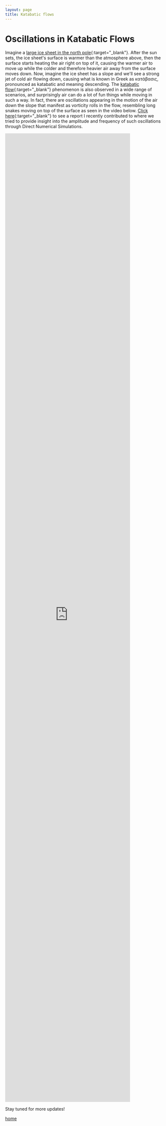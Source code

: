 ```yaml
---
layout: page
title: Katabatic flows
---
```


# Oscillations in Katabatic Flows

Imagine a [large ice sheet in the north pole](https://youtu.be/q8BQL3sx4XI){:target="_blank"}. After the sun sets, the ice sheet's surface is warmer than the atmosphere above, then the surface starts heating the air right on top of it, causing the warmer air to move up while the colder and therefore heavier air away from the surface moves down. Now, imagine the ice sheet has a slope and we'll see a strong jet of cold air flowing down, causing what is known in Greek as κατάβασις, pronounced as katabatic and meaning descending. The [katabatic flow](https://en.wikipedia.org/wiki/Katabatic_wind){:target="_blank"} phenomenon is also observed in a wide range of scenarios, and surprisingly air can do a lot of fun things while moving in such a way. In fact, there are oscillations appearing in the motion of the air down the slope that manifest as vorticity rolls in the flow, resembling long snakes moving on top of the surface as seen in the video below. [Click here](https://drive.google.com/file/d/1MU1QKaUtY06sNnKXC0UtYHKZqaX3I4O9/preview){:target="_blank"} to see a report I recently contributed to where we tried to provide insight into the amplitude and frequency of such oscillations through Direct Numerical Simulations. 

<iframe width="80%" height="80%" src="https://www.youtube.com/embed/5ISVS7qKe6U?controls=0" frameborder="0" allow="accelerometer; autoplay; clipboard-write; encrypted-media; gyroscope; picture-in-picture" allowfullscreen class="center" ></iframe>


Stay tuned for more updates!


[home](/index.html)
